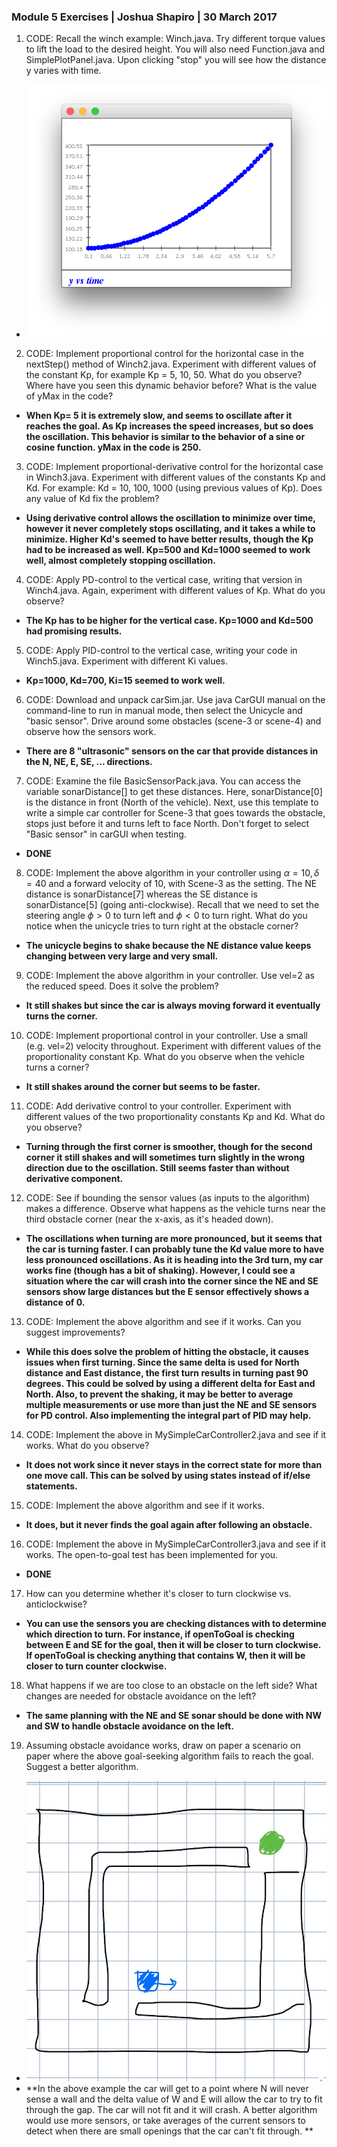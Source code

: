 ### Module 5 Exercises | Joshua Shapiro | 30 March 2017

1. CODE: Recall the winch example: Winch.java. Try different torque values to lift the load to the desired height. You will also need Function.java and SimplePlotPanel.java. Upon clicking "stop" you will see how the distance y varies with time.

* **![alt](./images/q1.png)**

2. CODE: Implement proportional control for the horizontal case in the nextStep() method of Winch2.java. Experiment with different values of the constant Kp, for example Kp = 5, 10, 50. What do you observe? Where have you seen this dynamic behavior before? What is the value of yMax in the code?

* **When Kp= 5 it is extremely slow, and seems to oscillate after it reaches the goal. As Kp increases the speed increases, but so does the oscillation. This behavior is similar to the behavior of a sine or cosine function. yMax in the code is 250.**

3. CODE: Implement proportional-derivative control for the horizontal case in Winch3.java. Experiment with different values of the constants Kp and Kd. For example: Kd = 10, 100, 1000 (using previous values of Kp). Does any value of Kd fix the problem?

* **Using derivative control allows the oscillation to minimize over time, however it never completely stops oscillating, and it takes a while to minimize. Higher Kd's seemed to have better results, though the Kp had to be increased as well. Kp=500 and Kd=1000 seemed to work well, almost completely stopping oscillation.**

4. CODE: Apply PD-control to the vertical case, writing that version in Winch4.java. Again, experiment with different values of Kp. What do you observe?

* **The Kp has to be higher for the vertical case. Kp=1000 and Kd=500 had promising results.**

5. CODE: Apply PID-control to the vertical case, writing your code in Winch5.java. Experiment with different Ki values.

* **Kp=1000, Kd=700, Ki=15 seemed to work well.**

6. CODE: Download and unpack carSim.jar. Use java CarGUI manual on the command-line to run in manual mode, then select the Unicycle and "basic sensor". Drive around some obstacles (scene-3 or scene-4) and observe how the sensors work.

* **There are 8 "ultrasonic" sensors on the car that provide distances in the N, NE, E, SE, ... directions.**

7. CODE: Examine the file BasicSensorPack.java. You can access the variable sonarDistance[] to get these distances. Here, sonarDistance[0] is the distance in front (North of the vehicle). Next, use this template to write a simple car controller for Scene-3 that goes towards the obstacle, stops just before it and turns left to face North. Don't forget to select "Basic sensor" in carGUI when testing.

* **DONE**

8. CODE: Implement the above algorithm in your controller using $\alpha = 10, \delta = 40$ and a forward velocity of 10, with Scene-3 as the setting. The NE distance is sonarDistance[7] whereas the SE distance is sonarDistance[5] (going anti-clockwise). Recall that we need to set the steering angle $\phi > 0$ to turn left and $\phi < 0$ to turn right. What do you notice when the unicycle tries to turn right at the obstacle corner?

* **The unicycle begins to shake because the NE distance value keeps changing between very large and very small.**

9. CODE: Implement the above algorithm in your controller. Use vel=2 as the reduced speed. Does it solve the problem?

* **It still shakes but since the car is always moving forward it eventually turns the corner.**

10. CODE: Implement proportional control in your controller. Use a small (e.g. vel=2) velocity throughout. Experiment with different values of the proportionality constant Kp. What do you observe when the vehicle turns a corner?

* **It still shakes around the corner but seems to be faster.**

11. CODE: Add derivative control to your controller. Experiment with different values of the two proportionality constants Kp and Kd. What do you observe?

* **Turning through the first corner is smoother, though for the second corner it still shakes and will sometimes turn slightly in the wrong direction due to the oscillation. Still seems faster than without derivative component.**

12. CODE: See if bounding the sensor values (as inputs to the algorithm) makes a difference. Observe what happens as the vehicle turns near the third obstacle corner (near the x-axis, as it's headed down).

* **The oscillations when turning are more pronounced, but it seems that the car is turning faster. I can probably tune the Kd value more to have less pronounced oscillations. As it is heading into the 3rd turn, my car works fine (though has a bit of shaking). However, I could see a situation where the car will crash into the corner since the NE and SE sensors show large distances but the E sensor effectively shows a distance of 0.**

13. CODE: Implement the above algorithm and see if it works. Can you suggest improvements?

* **While this does solve the problem of hitting the obstacle, it causes issues when first turning. Since the same delta is used for North distance and East distance, the first turn results in turning past 90 degrees. This could be solved by using a different delta for East and North. Also, to prevent the shaking, it may be better to average multiple measurements or use more than just the NE and SE sensors for PD control. Also implementing the integral part of PID may help.**

14. CODE: Implement the above in MySimpleCarController2.java and see if it works. What do you observe?

* **It does not work since it never stays in the correct state for more than one move call. This can be solved by using states instead of if/else statements.**

15. CODE: Implement the above algorithm and see if it works.

* **It does, but it never finds the goal again after following an obstacle.**

16. CODE: Implement the above in MySimpleCarController3.java and see if it works. The open-to-goal test has been implemented for you.

* **DONE**

17. How can you determine whether it's closer to turn clockwise vs. anticlockwise?

* **You can use the sensors you are checking distances with to determine which direction to turn. For instance, if openToGoal is checking between E and SE for the goal, then it will be closer to turn clockwise. If openToGoal is checking anything that contains W, then it will be closer to turn counter clockwise.**

18. What happens if we are too close to an obstacle on the left side? What changes are needed for obstacle avoidance on the left?

* **The same planning with the NE and SE sonar should be done with NW and SW to handle obstacle avoidance on the left.**

19. Assuming obstacle avoidance works, draw on paper a scenario on paper where the above goal-seeking algorithm fails to reach the goal. Suggest a better algorithm.

* **![alt](./images/q16.jpg)**
* **In the above example the car will get to a point where N will never sense a wall and the delta value of W and E will allow the car to try to fit through the gap. The car will not fit and it will crash. A better algorithm would use more sensors, or take averages of the current sensors to detect when there are small openings that the car can't fit through. **

